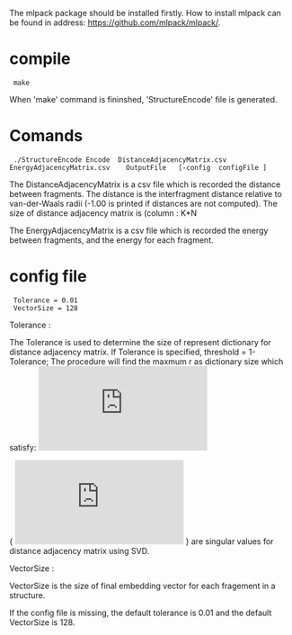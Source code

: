 The mlpack package should be installed firstly.
How to install mlpack can be found in address: https://github.com/mlpack/mlpack/.

# compile

     make

When 'make' command is fininshed, 'StructureEncode' file is generated. 

# Comands 


     ./StructureEncode Encode  DistanceAdjacencyMatrix.csv   EnergyAdjacencyMatrix.csv    OutputFile   [-config  configFile ]
     
   The DistanceAdjacencyMatrix is a csv file which is recorded the distance between fragments. The distance is the interfragment
 distance relative to van-der-Waals radii (-1.00 is printed if distances are not computed). 
    The size of distance adjacency matrix is  (column : K\*N  


The EnergyAdjacencyMatrix is a csv file which is recorded the energy between fragments, and the energy for each fragment.
     


# config file

     Tolerance = 0.01
     VectorSize = 128
     
Tolerance : 

   The Tolerance is used to determine the size of represent dictionary for distance adjacency matrix. If Tolerance is specified, threshold = 1-Tolerance; The procedure will find the maxmum r as dictionary size which satisfy: ![first equation](http://latex.codecogs.com/gif.latex?%5Cfrac%7B%5Csigma%20_%7B1%7D%5E%7B2%7D&plus;%5Csigma%20_%7B2%7D%5E%7B2%7D&plus;%5Csigma%20_%7B3%7D%5E%7B2%7D%20...%20&plus;%5Csigma%20_%7Br%7D%5E%7B2%7D%7D%7B%5Csigma%20_%7B1%7D%5E%7B2%7D&plus;%5Csigma%20_%7B2%7D%5E%7B2%7D&plus;%5Csigma%20_%7B3%7D%5E%7B2%7D%20...%20&plus;%5Csigma%20_%7Bn%7D%5E%7B2%7D%7D%5Cleq%20threshold)
   
 { ![first equation](http://latex.codecogs.com/gif.latex?%7B%5Csigma%20%7D_j) } are  singular values for distance adjacency matrix using SVD.
 
 VectorSize :
 
   VectorSize is the size of final embedding vector for each fragement in a structure.
  
If the config file is missing, the default tolerance is 0.01 and the default VectorSize is 128.
 












